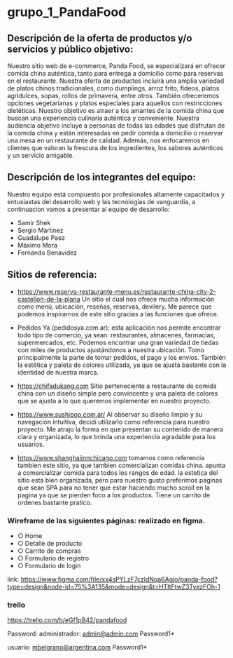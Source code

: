 
# grupo_1_PandaFood

## Descripción de la oferta de productos y/o servicios y público objetivo:
Nuestro sitio web de e-commerce, Panda Food, se especializará en ofrecer comida china auténtica, tanto para entrega a domicilio como para reservas en el restaurante. Nuestra oferta de productos incluirá una amplia variedad de platos chinos tradicionales, como dumplings, arroz frito, fideos, platos agridulces, sopas, rollos de primavera, entre otros. También ofreceremos opciones vegetarianas y platos especiales para aquellos con restricciones dietéticas.
Nuestro objetivo es atraer a los amantes de la comida china que buscan una experiencia culinaria auténtica y conveniente. Nuestra audiencia objetivo incluye a personas de todas las edades que disfrutan de la comida china y están interesadas en pedir comida a domicilio o reservar una mesa en un restaurante de calidad. Además, nos enfocaremos en clientes que valoran la frescura de los ingredientes, los sabores auténticos y un servicio amigable.
## Descripción de los integrantes del equipo:
Nuestro equipo está compuesto por profesionales altamente capacitados y entusiastas del desarrollo web y las tecnologías de vanguardia, a continuacion vamos a presentar al equipo de desarrollo:
-  Samir Shek
-  Sergio Martinez 
-  Guadalupe Paez
-  Máximo Mora
-  Fernando Benavidez
  
## Sitios de referencia:

- https://www.reserva-restaurante-menu.es/restaurante-china-city-2-castellon-de-la-plana
  Un sitio el cual nos ofrece mucha información como menú, ubicación, reseñas, reservas, devilery. Me parece que podemos inspirarnos de este sitio gracias a las funciones que ofrece.

- Pedidos Ya (pedidosya.com.ar): esta aplicación nos permite encontrar todo tipo de comercio, ya sean: restaurantes, almacenes, farmacias, supermercados, etc. Podemos encontrar una gran variedad de tiedas con miles de productos ajustándonos a nuestra ubicación. Tomo principalmente la parte de tomar pedidos, el pago y los envíos. También la estética y paleta de colores utilizada, ya que se ajusta bastante con la identidad de nuestra marca.

- https://chifadukang.com
Sitio perteneciente a restaurante de comida china con un diseño simple pero convincente y una paleta de colores que se ajusta a lo que queremos implementar en nuestro proyecto.

- https://www.sushipop.com.ar/ 
Al observar su diseño limpio y su navegación intuitiva, decidí utilizarlo como referencia para nuestro proyecto. Me atrajo la forma en que presentan su contenido de manera clara y organizada, lo que brinda una experiencia agradable para los usuarios. 
- https://www.shanghaiinnchicago.com
  tomamos como referencia tambien este sitio, ya que tambien comercializan comidas china. apunta a comercializar comida para todos los rangos de edad. la estetica del sitio esta bien organizada, pero para nuestro gusto preferimos paginas que sean SPA para no tener que estar haciendo mucho scroll en la pagina ya que se pierden foco a los productos. Tiene un carrito de ordenes bastante pratico.


### Wireframe de las siguientes páginas: realizado en figma.
- ○ Home
- ○ Detalle de producto
- ○ Carrito de compras
- ○ Formulario de registro
- ○ Formulario de login


link: https://www.figma.com/file/xx4sPYLzF7czldNqa6Agjo/panda-food?type=design&node-id=75%3A135&mode=design&t=HTItFtwZ3TyezFOh-1

### trello
https://trello.com/b/eGf1pB42/pandafood


Password:
administrador:
admin@admin.com
Password1*

usuario:
mbelgrano@argentina.com
Password1*